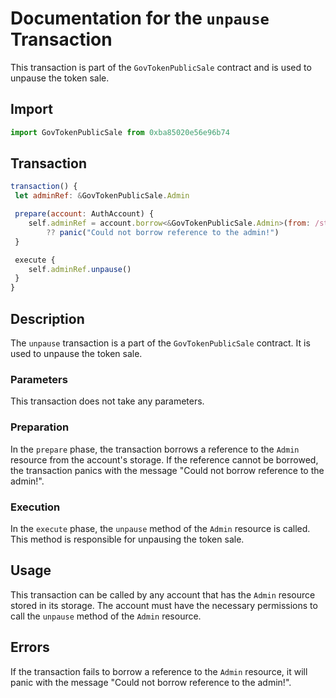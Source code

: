 # Documentation for the `unpause` Transaction

This transaction is part of the `GovTokenPublicSale` contract and is used to unpause the token sale.

## Import

```javascript
import GovTokenPublicSale from 0xba85020e56e96b74
```

## Transaction

```javascript
transaction() {
 let adminRef: &GovTokenPublicSale.Admin

 prepare(account: AuthAccount) {
    self.adminRef = account.borrow<&GovTokenPublicSale.Admin>(from: /storage/DemoGovTokenPublicSaleAdmin)
        ?? panic("Could not borrow reference to the admin!")
 }

 execute {
    self.adminRef.unpause()
 }
}
```

## Description

The `unpause` transaction is a part of the `GovTokenPublicSale` contract. It is used to unpause the token sale.

### Parameters

This transaction does not take any parameters.

### Preparation

In the `prepare` phase, the transaction borrows a reference to the `Admin` resource from the account's storage. If the reference cannot be borrowed, the transaction panics with the message "Could not borrow reference to the admin!".

### Execution

In the `execute` phase, the `unpause` method of the `Admin` resource is called. This method is responsible for unpausing the token sale.

## Usage

This transaction can be called by any account that has the `Admin` resource stored in its storage. The account must have the necessary permissions to call the `unpause` method of the `Admin` resource.

## Errors

If the transaction fails to borrow a reference to the `Admin` resource, it will panic with the message "Could not borrow reference to the admin!".